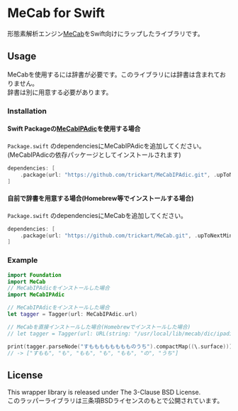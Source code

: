 # MeCab for Swift

形態素解析エンジン[MeCab](https://taku910.github.io/mecab/)をSwift向けにラップしたライブラリです。

## Usage
MeCabを使用するには辞書が必要です。このライブラリには辞書は含まれておりません。  
辞書は別に用意する必要があります。  

### Installation
#### Swift Packageの[MeCabIPAdic](https://github.com/trickart/MeCabIPAdic)を使用する場合
`Package.swift` のdependenciesにMeCabIPAdicを追加してください。  
(MeCabIPAdicの依存パッケージとしてインストールされます)  
``` swift:Package.swift
dependencies: [
    .package(url: "https://github.com/trickart/MeCabIPAdic.git", .upToNextMinor(from: "270.20070801.0"))
]
```

#### 自前で辞書を用意する場合(Homebrew等でインストールする場合)
`Package.swift` のdependenciesにMeCabを追加してください。
``` swift:Package.swift
dependencies: [
    .package(url: "https://github.com/trickart/MeCab.git", .upToNextMinor(from: "0.0.1"))
]
```

### Example
``` swift:example.swift
import Foundation
import MeCab
// MeCabIPAdicをインストールした場合
import MeCabIPAdic

// MeCabIPAdicをインストールした場合
let tagger = Tagger(url: MeCabIPAdic.url)

// MeCabを直接インストールした場合(Homebrewでインストールした場合)
// let tagger = Tagger(url: URL(string: "/usr/local/lib/mecab/dic/ipadic")!)

print(tagger.parseNode("すもももももももものうち").compactMap((\.surface)))
// -> ["すもも", "も", "もも", "も", "もも", "の", "うち"]
```

## License
This wrapper library is released under The 3-Clause BSD License.  
このラッパーライブラリは三条項BSDライセンスのもとで公開されています。  
